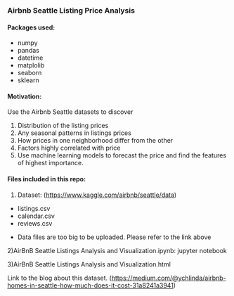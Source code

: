 ### Airbnb Seattle Listing Price Analysis 

#### Packages used:
  - numpy
  - pandas
  - datetime
  - matplolib
  - seaborn
  - sklearn
  
#### Motivation:
Use the Airbnb Seattle datasets to discover
1) Distribution of the listing prices 
2) Any seasonal patterns in listings prices
3) How prices in one neighborhood differ from the other
4) Factors highly correlated with price
5) Use machine learning models to forecast the price and find the features of highest importance.

#### Files included in this repo:

1) Dataset: (https://www.kaggle.com/airbnb/seattle/data)
- listings.csv  
- calendar.csv
- reviews.csv

* Data files are too big to be uploaded. Please refer to the link above 

2)AirBnB Seattle Listings Analysis and Visualization.ipynb: jupyter notebook

3)AirBnB Seattle Listings Analysis and Visualization.html

Link to the blog about this dataset. (https://medium.com/@ychlinda/airbnb-homes-in-seattle-how-much-does-it-cost-31a8241a3941)

